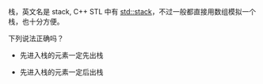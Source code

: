 栈，英文名是 stack, C++ STL 中有 [std::stack](https://en.cppreference.com/w/cpp/container/stack)，不过一般都直接用数组模拟一个栈，也十分方便。

下列说法正确吗？

- 先进入栈的元素一定先出栈

- 先进入栈的元素一定后出栈